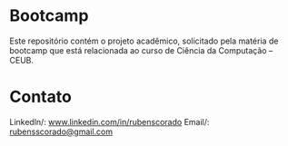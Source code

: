 # Bootcamp
Este repositório contém o projeto acadêmico, solicitado pela matéria de bootcamp que está relacionada ao curso de Ciência da Computação – CEUB.

# Contato
Linkedln/: www.linkedin.com/in/rubenscorado
Email/: rubensscorado@gmail.com



